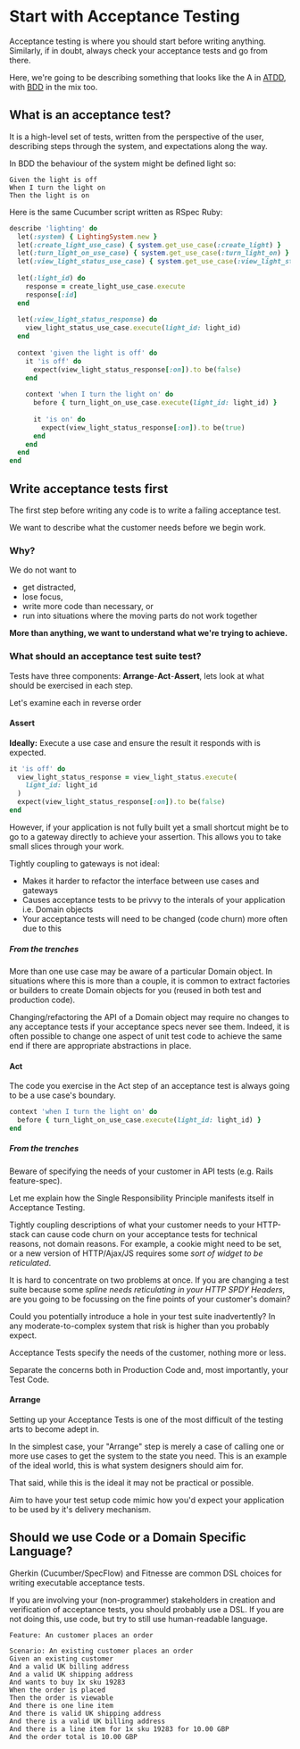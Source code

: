 # Start with Acceptance Testing


Acceptance testing is where you should start before writing anything. 
Similarly, if in doubt, always check your acceptance tests and go from there.

Here, we're going to be describing something that looks like the A in [ATDD](https://en.wikipedia.org/wiki/Acceptance_test%E2%80%93driven_development), with [BDD](https://en.wikipedia.org/wiki/Behavior-driven_development) in the mix too.

## What is an acceptance test?

It is a high-level set of tests, written from the perspective of the user, describing steps through the system, and expectations along the way.

In BDD the behaviour of the system might be defined light so: 

```cucumber
Given the light is off
When I turn the light on
Then the light is on
```

Here is the same Cucumber script written as RSpec Ruby:

```ruby
describe 'lighting' do
  let(:system) { LightingSystem.new }
  let(:create_light_use_case) { system.get_use_case(:create_light) }
  let(:turn_light_on_use_case) { system.get_use_case(:turn_light_on) }
  let(:view_light_status_use_case) { system.get_use_case(:view_light_status) }
  
  let(:light_id) do
    response = create_light_use_case.execute
    response[:id]
  end
  
  let(:view_light_status_response) do
    view_light_status_use_case.execute(light_id: light_id)
  end
  
  context 'given the light is off' do
    it 'is off' do
      expect(view_light_status_response[:on]).to be(false)
    end
    
    context 'when I turn the light on' do
      before { turn_light_on_use_case.execute(light_id: light_id) } 
      
      it 'is on' do
        expect(view_light_status_response[:on]).to be(true)
      end
    end
  end
end
```

## Write acceptance tests first

The first step before writing any code is to write a failing acceptance test.

We want to describe what the customer needs before we begin work.

### Why? 

We do not want to 
* get distracted, 
* lose focus,
* write more code than necessary, or 
* run into situations where the moving parts do not work together

**More than anything, we want to understand what we're trying to achieve.**

### What should an acceptance test suite test?

Tests have three components: **Arrange**-**Act**-**Assert**, lets look at what should be exercised in each step.

Let's examine each in reverse order

#### Assert

**Ideally:** Execute a use case and ensure the result it responds with is expected.

```ruby
it 'is off' do
  view_light_status_response = view_light_status.execute(
    light_id: light_id
  )
  expect(view_light_status_response[:on]).to be(false)
end

```

However, if your application is not fully built yet a small shortcut might be to go to a gateway directly to achieve your assertion. This allows you to take small slices through your work. 

Tightly coupling to gateways is not ideal:

* Makes it harder to refactor the interface between use cases and gateways
* Causes acceptance tests to be privvy to the interals of your application i.e. Domain objects
* Your acceptance tests will need to be changed (code churn) more often due to this

##### From the trenches

More than one use case may be aware of a particular Domain object. In situations where this is more than a couple, it is common to extract factories or builders to create Domain objects for you (reused in both test and production code). 

Changing/refactoring the API of a Domain object may require no changes to any acceptance tests if your acceptance specs never see them. Indeed, it is often possible to change one aspect of unit test code to achieve the same end if there are appropriate abstractions in place.  


#### Act

The code you exercise in the Act step of an acceptance test is always going to be a use case's boundary.

```ruby
context 'when I turn the light on' do
  before { turn_light_on_use_case.execute(light_id: light_id) } 
end
```


##### From the trenches
Beware of specifying the needs of your customer in API tests (e.g. Rails feature-spec). 

Let me explain how the Single Responsibility Principle manifests itself in Acceptance Testing.

Tightly coupling descriptions of what your customer needs to your HTTP-stack can cause code churn on your acceptance tests for technical reasons, not domain reasons. For example, a cookie might need to be set, or a new version of HTTP/Ajax/JS requires some _sort of widget to be reticulated_.

It is hard to concentrate on two problems at once. If you are changing a test suite because some _spline needs reticulating in your HTTP SPDY Headers_, are you going to be focussing on the fine points of your customer's domain? 

Could you potentially introduce a hole in your test suite inadvertently? In any moderate-to-complex system that risk is higher than you probably expect.

Acceptance Tests specify the needs of the customer, nothing more or less. 

Separate the concerns both in Production Code and, most importantly, your Test Code.

#### Arrange

Setting up your Acceptance Tests is one of the most difficult of the testing arts to become adept in. 

In the simplest case, your "Arrange" step is merely a case of calling one or more use cases to get the system to the state you need. This is an example of the ideal world, this is what system designers should aim for.

That said, while this is the ideal it may not be practical or possible.

Aim to have your test setup code mimic how you'd expect your application to be used by it's delivery mechanism.

## Should we use Code or a Domain Specific Language?

Gherkin (Cucumber/SpecFlow) and Fitnesse are common DSL choices for writing executable acceptance tests.

If you are involving your (non-programmer) stakeholders in creation and verification of acceptance tests, you should probably use a DSL. If you are not doing this, use code, but try to still use human-readable language. 

```Gherkin
Feature: An customer places an order

Scenario: An existing customer places an order
Given an existing customer
And a valid UK billing address
And a valid UK shipping address
And wants to buy 1x sku 19283
When the order is placed
Then the order is viewable
And there is one line item
And there is valid UK shipping address
And there is a valid UK billing address
And there is a line item for 1x sku 19283 for 10.00 GBP
And the order total is 10.00 GBP
```
